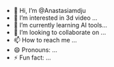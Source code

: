 - 👋 Hi, I’m @Anastasiamdju
- 👀 I’m interested in 3d video ...
- 🌱 I’m currently learning AI tools...
- 💞️ I’m looking to collaborate on ...
- 📫 How to reach me ...
- 😄 Pronouns: ...
- ⚡ Fun fact: ...

<!---
Anastasiamdju/Anastasiamdju is a ✨ special ✨ repository because its `README.md` (this file) appears on your GitHub profile.
You can click the Preview link to take a look at your changes.
--->

